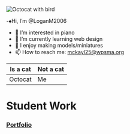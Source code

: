 ![Octocat with bird](https://user-images.githubusercontent.com/119315537/210839279-3f47e87a-b1c6-4760-a6d8-f442a1657b0c.png)




-:spades:Hi, I’m @LoganM2006
- :musical_keyboard: I’m interested in piano
- :oncoming_taxi: I’m currently learning web design
- :dragon: I enjoy making models/miniatures
- 📫 How to reach me: mckayl25@wpsma.org

Is a cat | Not a cat
-------------|--------------
Octocat | Me

# Student Work

### [Portfolio](https://LoganM2006.github.io/portfolio/index.html)

<!---
LoganM2006/LoganM2006 is a ✨ special ✨ repository because its `README.md` (this file) appears on your GitHub profile.
You can click the Preview link to take a look at your changes.
--->
